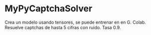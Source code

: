 # MyPyCaptchaSolver
Crea un modelo usando tensores, se puede entrenar en en G. Colab. Resuelve captchas de hasta 5 cifras con ruido. Tasa 0.9. 
